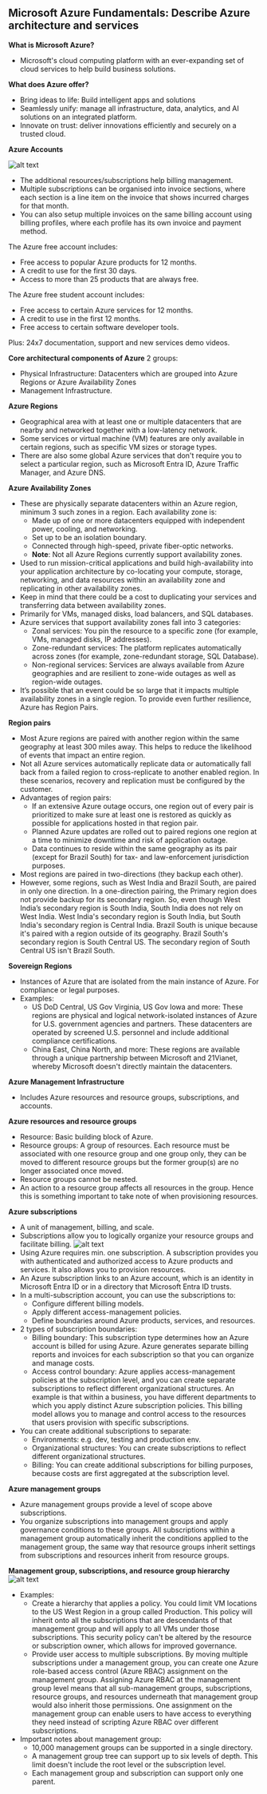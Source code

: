 ## Microsoft Azure Fundamentals: Describe Azure architecture and services

**What is Microsoft Azure?**
- Microsoft's cloud computing platform with an ever-expanding set of cloud services to help build business solutions.

**What does Azure offer?**
- Bring ideas to life: Build intelligent apps and solutions
- Seamlessly unify: manage all infrastructure, data, analytics, and AI solutions on an integrated platform.
- Innovate on trust: deliver innovations efficiently and securely on a trusted cloud.

**Azure Accounts**

![alt text](https://github.com/viviensiu/Azure/blob/main/images/account-scope-levels.png)
* The additional resources/subscriptions help billing management.
* Multiple subscriptions can be organised into invoice sections, where each section is a line item on the invoice that shows incurred charges for that month.
* You can also setup multiple invoices on the same billing account using billing profiles, where each profile has its own invoice and payment method.

The Azure free account includes:
- Free access to popular Azure products for 12 months.
- A credit to use for the first 30 days.
- Access to more than 25 products that are always free.

The Azure free student account includes: 
- Free access to certain Azure services for 12 months.
- A credit to use in the first 12 months.
- Free access to certain software developer tools.

Plus: 24x7 documentation, support and new services demo videos.

**Core architectural components of Azure**
2 groups:
- Physical Infrastructure: Datacenters which are grouped into Azure Regions or Azure Availability Zones
- Management Infrastructure.

**Azure Regions** 
- Geographical area with at least one or multiple datacenters that are nearby and networked together with a low-latency network. 
- Some services or virtual machine (VM) features are only available in certain regions, such as specific VM sizes or storage types. 
- There are also some global Azure services that don't require you to select a particular region, such as Microsoft Entra ID, Azure Traffic Manager, and Azure DNS.

**Azure Availability Zones** 
- These are physically separate datacenters within an Azure region, minimum 3 such zones in a region. Each availability zone is: 
    * Made up of one or more datacenters equipped with independent power, cooling, and networking.
    * Set up to be an isolation boundary.
    * Connected through high-speed, private fiber-optic networks.
    * **Note**: Not all Azure Regions currently support availability zones.
- Used to run mission-critical applications and build high-availability into your application architecture by co-locating your compute, storage, networking, and data resources within an availability zone and replicating in other availability zones. 
- Keep in mind that there could be a cost to duplicating your services and transferring data between availability zones.
- Primarily for VMs, managed disks, load balancers, and SQL databases. 
- Azure services that support availability zones fall into 3 categories:
    * Zonal services: You pin the resource to a specific zone (for example, VMs, managed disks, IP addresses).
    * Zone-redundant services: The platform replicates automatically across zones (for example, zone-redundant storage, SQL Database).
    * Non-regional services: Services are always available from Azure geographies and are resilient to zone-wide outages as well as region-wide outages.
-  It’s possible that an event could be so large that it impacts multiple availability zones in a single region. To provide even further resilience, Azure has Region Pairs.

**Region pairs**
- Most Azure regions are paired with another region within the same geography at least 300 miles away. This helps to reduce the likelihood of events that impact an entire region.
- Not all Azure services automatically replicate data or automatically fall back from a failed region to cross-replicate to another enabled region. In these scenarios, recovery and replication must be configured by the customer.
- Advantages of region pairs:
    * If an extensive Azure outage occurs, one region out of every pair is prioritized to make sure at least one is restored as quickly as possible for applications hosted in that region pair.
    * Planned Azure updates are rolled out to paired regions one region at a time to minimize downtime and risk of application outage.
    * Data continues to reside within the same geography as its pair (except for Brazil South) for tax- and law-enforcement jurisdiction purposes.
- Most regions are paired in two-directions (they backup each other).
- However, some regions, such as West India and Brazil South, are paired in only one direction. In a one-direction pairing, the Primary region does not provide backup for its secondary region. So, even though West India’s secondary region is South India, South India does not rely on West India. West India's secondary region is South India, but South India's secondary region is Central India. Brazil South is unique because it's paired with a region outside of its geography. Brazil South's secondary region is South Central US. The secondary region of South Central US isn't Brazil South.

**Sovereign Regions**
- Instances of Azure that are isolated from the main instance of Azure. For compliance or legal purposes.
- Examples:
    * US DoD Central, US Gov Virginia, US Gov Iowa and more: These regions are physical and logical network-isolated instances of Azure for U.S. government agencies and partners. These datacenters are operated by screened U.S. personnel and include additional compliance certifications.
    * China East, China North, and more: These regions are available through a unique partnership between Microsoft and 21Vianet, whereby Microsoft doesn't directly maintain the datacenters.

**Azure Management Infrastructure**
- Includes Azure resources and resource groups, subscriptions, and accounts.

**Azure resources and resource groups**
- Resource: Basic building block of Azure. 
- Resource groups: A group of resources. Each resource must be associated with one resource group and one group only, they can be moved to different resource groups but the former group(s) are no longer associated once moved.
- Resource groups cannot be nested.
- An action to a resource group affects all resources in the group. Hence this is something important to take note of when provisioning resources.

**Azure subscriptions**
- A unit of management, billing, and scale.
- Subscriptions allow you to logically organize your resource groups and facilitate billing.
![alt text](https://github.com/viviensiu/Azure/blob/main/images/subscriptions.png)
- Using Azure requires min. one subscription. A subscription provides you with authenticated and authorized access to Azure products and services. It also allows you to provision resources. 
- An Azure subscription links to an Azure account, which is an identity in Microsoft Entra ID or in a directory that Microsoft Entra ID trusts.  
- In a multi-subscription account, you can use the subscriptions to:        
    * Configure different billing models. 
    * Apply different access-management policies. 
    * Define boundaries around Azure products, services, and resources.
- 2 types of subscription boundaries:
    * Billing boundary: This subscription type determines how an Azure account is billed for using Azure. Azure generates separate billing reports and invoices for each subscription so that you can organize and manage costs.
    * Access control boundary: Azure applies access-management policies at the subscription level, and you can create separate subscriptions to reflect different organizational structures. An example is that within a business, you have different departments to which you apply distinct Azure subscription policies. This billing model allows you to manage and control access to the resources that users provision with specific subscriptions.
- You can create additional subscriptions to separate:
    * Environments: e.g. dev, testing and production env.
    * Organizational structures: You can create subscriptions to reflect different organizational structures. 
    * Billing: You can create additional subscriptions for billing purposes, because costs are first aggregated at the subscription level.

**Azure management groups**
- Azure management groups provide a level of scope above subscriptions. 
- You organize subscriptions into management groups and apply governance conditions to these groups. All subscriptions within a management group automatically inherit the conditions applied to the management group, the same way that resource groups inherit settings from subscriptions and resources inherit from resource groups.

**Management group, subscriptions, and resource group hierarchy**
![alt text](https://github.com/viviensiu/Azure/blob/main/images/management-groups-subscriptions.png)
- Examples:
    * Create a hierarchy that applies a policy. You could limit VM locations to the US West Region in a group called Production. This policy will inherit onto all the subscriptions that are descendants of that management group and will apply to all VMs under those subscriptions. This security policy can't be altered by the resource or subscription owner, which allows for improved governance.
    * Provide user access to multiple subscriptions. By moving multiple subscriptions under a management group, you can create one Azure role-based access control (Azure RBAC) assignment on the management group. Assigning Azure RBAC at the management group level means that all sub-management groups, subscriptions, resource groups, and resources underneath that management group would also inherit those permissions. One assignment on the management group can enable users to have access to everything they need instead of scripting Azure RBAC over different subscriptions.
- Important notes about management group:
    * 10,000 management groups can be supported in a single directory.
    * A management group tree can support up to six levels of depth. This limit doesn't include the root level or the subscription level.
    * Each management group and subscription can support only one parent.
